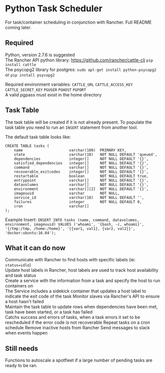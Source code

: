 # Python Task Scheduler
For task/container scheduling in conjunction with Rancher. Full README coming later.

## Required
Python, version 2.7.6 is suggested  
The Rancher API python library: https://github.com/rancher/cattle-cli `pip install cattle`  
The psycopg2 library for postgres: `sudo apt-get install python-psycopg2` or `pip install psycopg2`  

Required environment variables: `CATTLE_URL` `CATTLE_ACCESS_KEY` `CATTLE_SECRET_KEY` `PGUSER` `PGHOST` `PGPORT`  
A valid pgpass must exist in the home directory

## Task Table
The task table will be created if it is not already present. To populate the task table you need to run an `INSERT` statement from another tool.

The default task table looks like:
```
CREATE TABLE tasks (
    name                     varchar(100)  PRIMARY KEY,
    state                    varchar(10)   NOT NULL DEFAULT 'queued',
    dependencies             integer[]     NOT NULL DEFAULT '{}',
    satisfied_dependencies   integer[]     NOT NULL DEFAULT '{}',
    command                  varchar[]     NOT NULL DEFAULT '{}',
    recoverable_exitcodes    integer[]     NOT NULL DEFAULT '{}',
    restartable              boolean       NOT NULL DEFAULT true,
    entrypoint               varchar[]     NOT NULL DEFAULT '{}',
    datavolumes              varchar[]     NOT NULL DEFAULT '{}',
    environment              varchar[][2]  NOT NULL DEFAULT '{}',
    imageuuid                varchar       NOT NULL,
    service_id               varchar(10)   NOT NULL DEFAULT '',
    failures                 integer       NOT NULL DEFAULT 0,
    cron                     varchar[]
);
```
Example Insert: `INSERT INTO tasks (name, command, datavolumes, environment, imageuuid) VALUES ('whoami', '{bash, -c, whoami}', '{/tmp:/tmp, /home:/home}', '{{var1, val1}, {var2, val2}}', 'docker:ubuntu:16.04');`

## What it can do now
Communicate with Rancher to find hosts with specific labels (ie: `status=idle`)  
Update host labels in Rancher, host labels are used to track host availability and task status  
Create a service with the information from a task and specify the host to run containers on  
The Service includes a sidekick container that updates a host label to indicate the exit code of the task
Monitor slaves via Rancher's API to ensure a host hasn't failed  
Maintain the task table to update rows when dependencies have been met, task have been started, or a task has failed  
Catchs success and errors of tasks, when a task errors it set to be rescheduled if the error code is not recoverable
Repeat tasks on a cron schedule
Remove inactive hosts from Rancher
Send messages to slack when events happen

## Still needs
Functions to autoscale a spotfleet if a large number of pending tasks are ready to be ran.  
